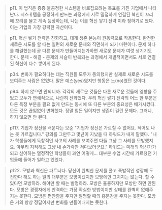 > p11. 이 법칙은 종종 불공정한 시스템을 바로잡으려는 목표를 가진 기업에서 나타난다. 시스ㅔ템을 공정하게 만드는 과정에서 서로 밀접하게 연결된 혁신이 꼬리에 꼬리를 물고 계속 등장하는데, 나는 이를 혁신 쌓기 전략 이라 칭하기로  했다. 이는 기업의 가장 강력한 자산이다.


> p11. 혁신 쌓기 전략은 진화하고, 대개 생존 본능이 원동력으로 작용한다. 완전한 새로운 시도를 할 때는 일련의 새로운 문제와 직면하게 되기 마련이다. 문제 하나를 해결했는데 곧 다른 문제가 만들어지는가하면 새로운 문제가 여럿 생기기도 한다.
> 문제 - 해결 - 문제의 사슬이 반복되는 과정에서 개별적이면서도 서로 연결된 혁신이 다수 쌓이게 된다.

> p34. 변화가 필요하다는 데는 직원들 모두가 동의했지만 실제로 새로운 시도를 보여주는 사람은 없었다. 말은 예스(yes)였지만 행동은 노(no)였던 것이다.


> p94. 하지 않으면 안되니까. 각각의 새로운 것들은 다른 새로운 것들에 영향을 주었고 모두가 연쇄적으로, 나란히 진화했다. 우리 혁신 쌓기 전략의 어느 한 부분은 다른 특정 부분을 필요 없게 만드는 동시에 또 다른 부분의 중요성은 배가시켰다. 모든 것은 끊임없이 변화했다. 정말 힘든 일이지만 생존이 걸린 문제다. 그러니, 하지 않으면 안 된다.


> p117. 기업가 정신을 배운다는 모순
>  "기업가 정신은 가르칠 수 없어요. 적어도 나는 못 가르칩니다." 강의를 그만두고 몇년이 지났을 때 하워드가 내게 말했다. "내가 학생들에게 독창적인 사고의 사례를 보여주면 다들 그냥 그 사례를 모방했지요.
>  아무리 지적해도 그냥 내 손가락만 쳐다보더군요." 하워드는 미래의 혁신가가 되고 싶어하는 열정적인 학생들이 과연 어떻게... 대부분 수업 시간에 가르쳤던 기업들에 들어가 일하고 있었다.

> p122. 모방과 혁신은 파트너다. 당신이 완벽한 문제를 풀고 폭발적인 성장에 도전한다 해도 하는 일의 대부분은 모방이겠지만 모방에만 그치지는 않는다. 할 수 있다면 모방하라. 해야만 할 때는 발명하라.
> 모방은 휼룡하지만 모방만 하면 안된다. 모방은 경쟁자에게 반격하는 가장 확실한 방법이지만 상태를 완벽히 없애주지는 못한다. 모방은 편안함을 주지만 발명할 때의 흥분감을 주지는 못한다. 모방은 거의 항상 정답이지만 변화를 만들어내지는 못한다.
